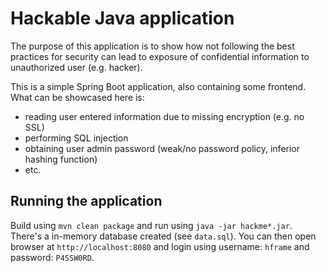 # Hackable Java application

The purpose of this application is to show how not following the best practices for security can lead to exposure of confidential information to unauthorized user (e.g. hacker).

This is a simple Spring Boot application, also containing some frontend. What can be showcased here is:

- reading user entered information due to missing encryption (e.g. no SSL)
- performing SQL injection
- obtaining user admin password (weak/no password policy, inferior hashing function)
- etc.

## Running the application

Build using `mvn clean package` and run using `java -jar hackme*.jar`. There's a in-memory database created (see `data.sql`). You can then open browser at `http://localhost:8080` and login using username: `hframe` and password: `P4SSW0RD`.